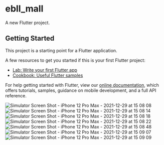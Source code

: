 # ebll_mall

A new Flutter project.

## Getting Started

This project is a starting point for a Flutter application.

A few resources to get you started if this is your first Flutter project:

- [Lab: Write your first Flutter app](https://flutter.dev/docs/get-started/codelab)
- [Cookbook: Useful Flutter samples](https://flutter.dev/docs/cookbook)

For help getting started with Flutter, view our
[online documentation](https://flutter.dev/docs), which offers tutorials,
samples, guidance on mobile development, and a full API reference.

![Simulator Screen Shot - iPhone 12 Pro Max - 2021-12-29 at 15 08 08](https://user-images.githubusercontent.com/71645176/147665788-bc2a3e8a-b732-449a-9b7c-0d801d9d5562.png)
![Simulator Screen Shot - iPhone 12 Pro Max - 2021-12-29 at 15 08 14](https://user-images.githubusercontent.com/71645176/147665795-2bbe9df2-fd42-4b2f-8d49-6c1b10f8f87e.png)
![Simulator Screen Shot - iPhone 12 Pro Max - 2021-12-29 at 15 08 18](https://user-images.githubusercontent.com/71645176/147665798-7788b910-cfe2-40b6-85ff-62bc2774c919.png)
![Simulator Screen Shot - iPhone 12 Pro Max - 2021-12-29 at 15 08 22](https://user-images.githubusercontent.com/71645176/147665808-211f8ea0-85fb-4b00-a9ad-0542b9af8f84.png)
![Simulator Screen Shot - iPhone 12 Pro Max - 2021-12-29 at 15 08 48](https://user-images.githubusercontent.com/71645176/147665810-8e3c6d88-83c0-4fde-8658-ae77ed4a0c99.png)
![Simulator Screen Shot - iPhone 12 Pro Max - 2021-12-29 at 15 09 07](https://user-images.githubusercontent.com/71645176/147665811-7d156bd4-fee6-423d-9f5a-a9a267599b7f.png)
![Simulator Screen Shot - iPhone 12 Pro Max - 2021-12-29 at 15 09 09](https://user-images.githubusercontent.com/71645176/147665813-054cca1e-d208-4f66-a9ea-6e86a7715246.png)
